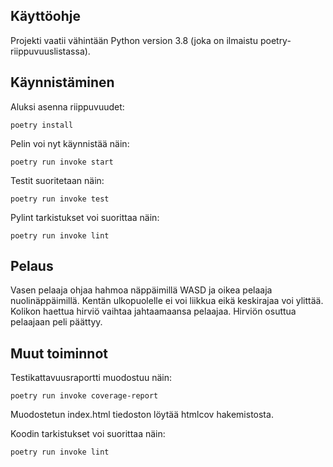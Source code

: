## Käyttöohje

Projekti vaatii vähintään Python version 3.8 (joka on ilmaistu poetry- riippuvuuslistassa).

## Käynnistäminen
Aluksi asenna riippuvuudet:
```
poetry install
```

Pelin voi nyt käynnistää näin:
```
poetry run invoke start
```

Testit suoritetaan näin:
```
poetry run invoke test
```

Pylint tarkistukset voi suorittaa näin:
```
poetry run invoke lint
```

## Pelaus
Vasen pelaaja ohjaa hahmoa näppäimillä WASD ja oikea pelaaja nuolinäppäimillä. Kentän ulkopuolelle ei voi liikkua eikä keskirajaa voi ylittää. Kolikon haettua hirviö vaihtaa jahtaamaansa pelaajaa. Hirviön osuttua pelaajaan peli päättyy.

## Muut toiminnot
Testikattavuusraportti muodostuu näin:
```
poetry run invoke coverage-report
```
Muodostetun index.html tiedoston löytää htmlcov hakemistosta.


Koodin tarkistukset voi suorittaa näin:
```
poetry run invoke lint
```
